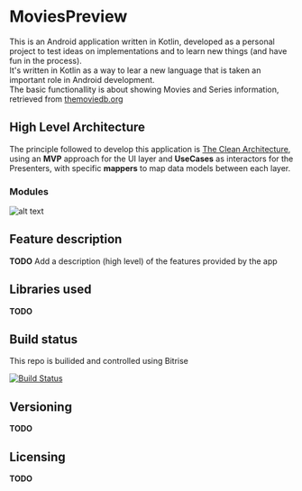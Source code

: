 # MoviesPreview

This is an Android application written in Kotlin, developed as a personal project to test ideas on implementations 
and to learn new things (and have fun in the process).</br>
It's written in Kotlin as a way to lear a new language that is taken an important role in Android development.</br>
The basic functionallity is about showing Movies and Series information, retrieved from [themoviedb.org](https://www.themoviedb.org/)

## High Level Architecture

The principle followed to develop this application is [The Clean Architecture](https://8thlight.com/blog/uncle-bob/2012/08/13/the-clean-architecture.html),
using an <b>MVP</b> approach for the UI layer and <b>UseCases</b> as interactors for the Presenters, with specific <b>mappers</b>
to map data models between each layer.

### Modules
![alt text](https://github.com/perettijuan/moviespreview_kotlin/blob/develop/art/ModuleArchitecture.png)


## Feature description

<b>TODO</b> Add a description (high level) of the features provided by the app

## Libraries used

<b>TODO</b>

## Build status
This repo is builided and controlled using Bitrise

[![Build Status](https://www.bitrise.io/app/b7fa5b86b2dd7aa5/status.svg?token=Up4pz7SVhmB3cO1ZhDk9RA&branch=develop)](https://www.bitrise.io/app/Up4pz7SVhmB3cO1ZhDk9RA)

## Versioning

<b>TODO</b>

## Licensing

<b>TODO</b>
